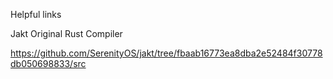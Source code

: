 Helpful links

Jakt Original Rust Compiler

https://github.com/SerenityOS/jakt/tree/fbaab16773ea8dba2e52484f30778db050698833/src